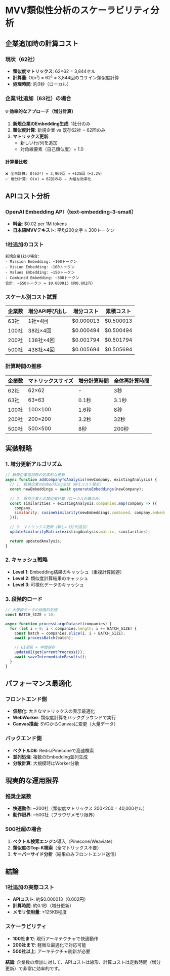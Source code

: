 # MVV類似性分析のスケーラビリティ分析

## 企業追加時の計算コスト

### 現状（62社）
- **類似度マトリックス**: 62×62 = 3,844セル
- **計算量**: O(n²) = 62² = 3,844回のコサイン類似度計算
- **処理時間**: 約3秒（ローカル）

### 企業1社追加（63社）の場合

#### 💡 効率的なアプローチ（増分計算）
1. **新規企業のEmbedding生成**: 1社分のみ
2. **類似度計算**: 新規企業 vs 既存62社 = 62回のみ
3. **マトリックス更新**: 
   - 新しい行/列を追加
   - 対角線要素（自己類似度）= 1.0

#### 計算量比較
```
❌ 全再計算: O(63²) = 3,969回 → +125回（+3.2%）
✅ 増分計算: O(n) = 62回のみ → 大幅な効率化
```

## APIコスト分析

### OpenAI Embedding API（text-embedding-3-small）
- **料金**: $0.02 per 1M tokens
- **日本語MVVテキスト**: 平均200文字 ≈ 300トークン

### 1社追加のコスト
```
新規企業1社の場合:
- Mission Embedding: ~100トークン
- Vision Embedding: ~100トークン  
- Values Embedding: ~150トークン
- Combined Embedding: ~300トークン
合計: ~650トークン = $0.000013（約0.002円）
```

### スケール別コスト試算

| 企業数 | 増分API呼び出し | 増分コスト | 累積コスト |
|--------|----------------|------------|------------|
| 63社   | 1社×4回        | $0.000013  | $0.500013  |
| 100社  | 38社×4回       | $0.000494  | $0.500494  |
| 200社  | 138社×4回      | $0.001794  | $0.501794  |
| 500社  | 438社×4回      | $0.005694  | $0.505694  |

### 計算時間の推移

| 企業数 | マトリックスサイズ | 増分計算時間 | 全体再計算時間 |
|--------|-------------------|--------------|----------------|
| 62社   | 62×62            | -            | 3秒            |
| 63社   | 63×63            | 0.1秒        | 3.1秒          |
| 100社  | 100×100          | 1.6秒        | 8秒            |
| 200社  | 200×200          | 3.2秒        | 32秒           |
| 500社  | 500×500          | 8秒          | 200秒          |

## 実装戦略

### 1. 増分更新アルゴリズム
```javascript
// 新規企業追加時の効率的な更新
async function addCompanyToAnalysis(newCompany, existingAnalysis) {
  // 1. 新規企業のEmbedding生成（APIコスト発生）
  const newEmbeddings = await generateEmbeddings(newCompany);
  
  // 2. 既存企業との類似度計算（ローカル計算のみ）
  const similarities = existingAnalysis.companies.map(company => ({
    company,
    similarity: cosineSimilarity(newEmbeddings.combined, company.embeddings.combined)
  }));
  
  // 3. マトリックス更新（新しい行/列追加）
  updateSimilarityMatrix(existingAnalysis.matrix, similarities);
  
  return updatedAnalysis;
}
```

### 2. キャッシュ戦略
- **Level 1**: Embedding結果のキャッシュ（重複計算回避）
- **Level 2**: 類似度計算結果のキャッシュ
- **Level 3**: 可視化データのキャッシュ

### 3. 段階的ロード
```javascript
// 大規模データの段階的処理
const BATCH_SIZE = 10;

async function processLargeDataset(companies) {
  for (let i = 0; i < companies.length; i += BATCH_SIZE) {
    const batch = companies.slice(i, i + BATCH_SIZE);
    await processBatch(batch);
    
    // UI更新 + 中間保存
    updateUI(getCurrentProgress());
    await saveIntermediateResults();
  }
}
```

## パフォーマンス最適化

### フロントエンド側
- **仮想化**: 大きなマトリックスの表示最適化
- **WebWorker**: 類似度計算をバックグラウンドで実行
- **Canvas描画**: SVGからCanvasに変更（大量データ）

### バックエンド側
- **ベクトルDB**: Redis/Pineconeで高速検索
- **並列処理**: 複数のEmbedding並列生成
- **分散計算**: 大規模時はWorker分散

## 現実的な運用限界

### 推奨企業数
- **快適動作**: ~200社（類似度マトリックス 200×200 = 40,000セル）
- **動作限界**: ~500社（ブラウザメモリ限界）

### 500社超の場合
1. **ベクトル検索エンジン**導入（Pinecone/Weaviate）
2. **類似度のTop-K検索**（全マトリックス不要）
3. **サーバーサイド分析**（結果のみフロントエンド送信）

## 結論

### 1社追加の実際コスト
- **APIコスト**: 約$0.000013（0.002円）
- **計算時間**: 約0.1秒（増分更新）
- **メモリ使用量**: +125KB程度

### スケーラビリティ
- **100社まで**: 現行アーキテクチャで快適動作
- **200社まで**: 軽微な最適化で対応可能
- **500社以上**: アーキテクチャ刷新が必要

**結論**: 企業数の増加に対して、APIコストは線形、計算コストは定数時間（増分更新）で非常に効率的です。